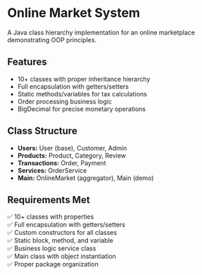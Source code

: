 # Online Market System

A Java class hierarchy implementation for an online marketplace demonstrating OOP principles.

## Features
- 10+ classes with proper inheritance hierarchy
- Full encapsulation with getters/setters
- Static methods/variables for tax calculations
- Order processing business logic
- BigDecimal for precise monetary operations

## Class Structure
- **Users:** User (base), Customer, Admin
- **Products:** Product, Category, Review  
- **Transactions:** Order, Payment
- **Services:** OrderService
- **Main:** OnlineMarket (aggregator), Main (demo)

## Requirements Met
✅ 10+ classes with properties  
✅ Full encapsulation with getters/setters  
✅ Custom constructors for all classes  
✅ Static block, method, and variable  
✅ Business logic service class  
✅ Main class with object instantiation  
✅ Proper package organization